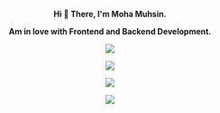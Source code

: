 <div align="center">
  
<strong> Hi 👋 There, I'm Moha Muhsin. 
 
Am in love with Frontend and Backend Development. </strong>

![](https://komarev.com/ghpvc/?username=mohamuhsin)

![](https://github-readme-stats.vercel.app/api?username=mohamuhsin&theme=highcontrast&hide_border=false&include_all_commits=false&count_private=false)<br/>

![](https://github-readme-streak-stats.herokuapp.com/?user=mohamuhsin&theme=highcontrast&hide_border=false)<br/>

![](https://github-readme-stats.vercel.app/api/top-langs/?username=mohamuhsin&theme=highcontrast&hide_border=false&include_all_commits=false&count_private=false&layout=compact)
</div>


